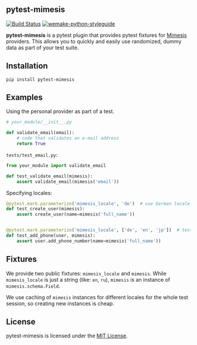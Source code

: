 ## pytest-mimesis


[![Build Status](https://travis-ci.org/mimesis-lab/pytest-mimesis.svg?branch=master)](https://travis-ci.org/mimesis-lab/pytest-mimesis) [![wemake-python-styleguide](https://img.shields.io/badge/style-wemake-000000.svg)](https://github.com/wemake-services/wemake-python-styleguide)

**pytest-mimesis** is a pytest plugin that provides pytest fixtures for [Mimesis](https://github.com/lk-geimfari/mimesis) providers.  This allows you to quickly and easily use randomized, dummy data as part of your test suite.


## Installation

```
pip install pytest-mimesis
```

## Examples

Using the personal provider as part of a test.

```python
# your_module/__init__.py

def validate_email(email):
    # code that validates an e-mail address
    return True
```

`tests/test_email.py`:

```python
from your_module import validate_email

def test_validate_email(mimesis):
    assert validate_email(mimesis('email'))
```

Specifying locales:

```python
@pytest.mark.parameterize('mimesis_locale', 'de')  # use German locale
def test_create_user(mimesis):
    assert create_user(name=mimesis('full_name'))


@pytest.mark.parameterize('mimesis_locale', ['de', 'en', 'jp'])  # test multiple locales
def test_add_phone(user, mimesis):
    assert user.add_phone_number(name=mimesis('full_name'))
```

## Fixtures

We provide two public fixtures: `mimesis_locale` and `mimesis`.
While `mimesis_locale` is just a string (like: `en`, `ru`),
`mimesis` is an instance of `mimesis.schema.Field`.

We use caching of `mimesis` instances for different locales for the whole
test session, so creating new instances is cheap.


## License

pytest-mimesis is licensed under the [MIT License](https://github.com/mimesis-lab/pytest-mimesis/blob/master/LICENSE).

